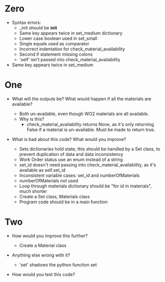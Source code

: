 # Zero
- Syntax errors:
  - _init should be __init__
  - Same key appears twice in set_medium dictionary
  - Lower case boolean used in set_small
  - Single equals used as comparator
  - Incorrect indentation for check_material_availability
  - Second if statement missing colons
  - 'self' isn't passed into check_material_availability
- Same key appears twice in set_medium

# One
- What will the outputs be? What would happen if all the materials are available?
  - Both un-available, even though WO2 materials are all available.
  - Why is this?
    - check_material_availability returns None, as it's only returning False if a material is un-available. Must be made to return true.

- What is bad about this code? What would you improve?
  - Sets dictionaries hold state, this should be handled by a Set class, to prevent duplication of data and data inconsistency
  - Work Order status use an enum instead of a string
  - set_id doesn't need passing into check_material_availability, as it's available as self.set_id
  - Inconsistent variable cases: set_id and numberOfMaterials
  - numberOfMaterials not used
  - Loop through materials dictionary should be "for id in materials", much shorter
  - Create a Set class, Materials class
  - Program code should be in a main function

# Two
- How would you improve this further?
  - Create a Material class

- Anything else wrong with it?
  - 'set' shadows the python function set

- How would you test this code?
